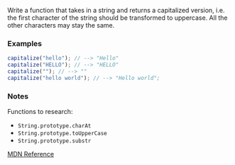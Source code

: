 Write a function that takes in a string and returns a capitalized version, i.e. the first character of the string should be transformed to uppercase. All the other characters may stay the same.

### Examples

```js
capitalize("hello"); // --> "Hello"
capitalize("HELLO"); // --> "HELLO"
capitalize(""); // --> ""
capitalize("hello world"); // --> "Hello world";
```

### Notes

Functions to research:

- `String.prototype.charAt`
- `String.prototype.toUpperCase`
- `String.prototype.substr`

[MDN Reference](https://developer.mozilla.org/en-US/docs/Web/JavaScript/Reference/Global_Objects/String)
